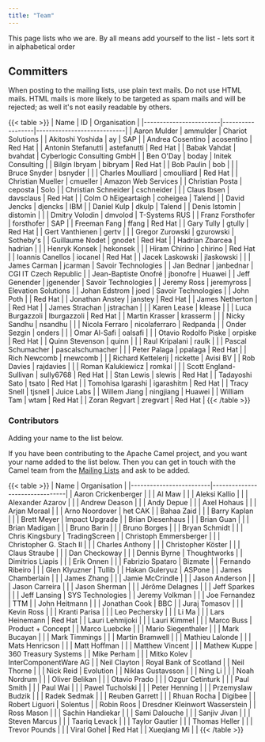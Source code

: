 ```yaml
---
title: "Team"
---
```


This page lists who we are. By all means add yourself to the list - lets sort it in alphabetical order

## Committers

When posting to the mailing lists, use plain text mails. Do not use HTML mails. HTML mails is more likely to be targeted as spam mails and will be rejected; as well it's not easily readable by others.

{{< table >}}
| Name                   | ID               | Organisation               |
|------------------------|------------------|----------------------------|
| Aaron Mulder           | ammulder         | Chariot Solutions          |
| Akitoshi Yoshida       | ay               | SAP                        |
| Andrea Cosentino       | acosentino       | Red Hat                    |
| Antonin Stefanutti     | astefanutti      | Red Hat                    |
| Babak Vahdat           | bvahdat          | Cyberlogic Consulting GmbH |
| Ben O'Day              | boday            | Initek Consulting          |
| Bilgin Ibryam          | bibryam          | Red Hat                    |
| Bob Paulin             | bob              |                            |
| Bruce Snyder           | bsnyder          |                            |
| Charles Moulliard      | cmoulliard       | Red Hat                    |
| Christian Mueller      | cmueller         | Amazon Web Services        |
| Christian Posta        | ceposta          | Solo                       |
| Christian Schneider    | cschneider       |                            |
| Claus Ibsen            | davsclaus        | Red Hat                    |
| Colm O hEigeartaigh    | coheigea         | Talend                     |
| David Jencks           | djencks          | IBM                        |
| Daniel Kulp            | dkulp            | Talend                     |
| Denis Istomin          | distomin         |                            |
| Dmitry Volodin         | dmvolod          | T-Systems RUS              |
| Franz Forsthofer       | forsthofer       | SAP                        |
| Freeman Fang           | ffang            | Red Hat                    |
| Gary Tully             | gtully           | Red Hat                    |
| Gert Vanthienen        | gertv            |                            |
| Gregor Zurowski        | gzurowski        | Sotheby's                  |
| Guillaume Nodet        | gnodet           | Red Hat                    |
| Hadrian Zbarcea        | hadrian          |                            |
| Henryk Konsek          | hekonsek         |                            |
| Hiram Chirino          | chirino          | Red Hat                    |
| Ioannis Canellos       | iocanel          | Red Hat                    |
| Jacek Laskowski        | jlaskowski       |                            |
| James Carman           | jcarman          | Savoir Technologies        |
| Jan Bednar             | janbednar        | CGI IT Czech Republic      |
| Jean-Baptiste Onofré   | jbonofre         | Huawei                     |
| Jeff Genender          | jgenender        | Savoir Technologies        |
| Jeremy Ross            | jeremyross       | Elevation Solutions        |
| Johan Edstrom          | joed             | Savoir Technologies        |
| John Poth              |                  | Red Hat                    |
| Jonathan Anstey        | janstey          | Red Hat                    |
| James Netherton        |                  | Red Hat                    |
| James Strachan         | jstrachan        |                            |
| Karen Lease            | klease           |                            |
| Luca Burgazzoli        | lburgazzoli      | Red Hat                    |
| Martin Krasser         | krasserm         |                            |
| Nicky Sandhu           | nsandhu          |                            |
| Nicola Ferraro         | nicolaferraro    | Redpanda                   |
| Onder Sezgin           | onders           |                            |
| Omar Al-Safi           | oalsafi          |                            |
| Otavio Rodolfo Piske   | orpiske          | Red Hat                    |
| Quinn Stevenson        | quinn            |                            |
| Raul Kripalani         | raulk            |                            |
| Pascal Schumacher      | pascalschumacher |                            |
| Peter Palaga           | ppalaga          | Red Hat                    |
| Rich Newcomb           | rnewcomb         |                            |
| Richard Kettelerij     | rickette         | Avisi BV                   |
| Rob Davies             | rajdavies        |                            |
| Roman Kalukiewicz      | romkal           |                            |
| Scott England-Sullivan | sully6768        | Red Hat                    |
| Stan Lewis             | slewis           | Red Hat                    |
| Tadayoshi Sato         | tsato            | Red Hat                    |
| Tomohisa Igarashi      | igarashitm       | Red Hat                    |
| Tracy Snell            | tjsnell          | Juice Labs                 |
| Willem Jiang           | ningjiang        | Huawei                     |
| William Tam            | wtam             | Red Hat                    |
| Zoran Regvart          | zregvart         | Red Hat                    |
{{< /table >}}

### Contributors

Adding your name to the list below.

If you have been contributing to the Apache Camel project, and you want your name added to the list below. Then you can get in touch with the Camel team from the [Mailing Lists](../mailing-list/) and ask to be added.

{{< table >}}
| Name                    | Organisation                   |
|-------------------------|--------------------------------|
| Aaron Crickenberger     |                                |
| Al Maw                  |                                |
| Aleksi Kallio           |                                |
| Alexander Azarov        |                                |
| Andrew Deason           |                                |
| Andy Depue              |                                |
| Axel Hohaus             |                                |
| Arjan Moraal            |                                |
| Arno Noordover          | het CAK                        |
| Bahaa Zaid              |                                |
| Barry Kaplan            |                                |
| Brett Meyer             | Impact Upgrade                 |
| Brian Diesenhaus        |                                |
| Brian Guan              |                                |
| Brian Madigan           |                                |
| Bruno Barin             |                                |
| Bruno Borges            |                                |
| Bryan Schmidt           |                                |
| Chris Kingsbury         | TradingScreen                  |
| Christoph Emmersberger  |                                |
| Christopher G. Stach II |                                |
| Charles Anthony         |                                |
| Christopher Köster      |                                |
| Claus Straube           |                                |
| Dan Checkoway           |                                |
| Dennis Byrne            | Thoughtworks                   |
| Dimitrios Liapis        |                                |
| Erik Onnen              |                                |
| Fabrizio Spataro        | Bizmate                        |
| Fernando Ribeiro        |                                |
| Glen Klyuzner           | Tullib                         |
| Hakan Guleryuz          | ASPone                         |
| James Chamberlain       |                                |
| James Zhang             |                                |
| Jamie McCrindle         |                                |
| Jason Anderson          |                                |
| Jason Carreira          |                                |
| Jason Sherman           |                                |
| Jérôme Delagnes         |                                |
| Jeff Sparkes            |                                |
| Jeff Lansing            | SYS Technologies               |
| Jeremy Volkman          |                                |
| Joe Fernandez           | TTM                            |
| John Heitmann           |                                |
| Jonathan Cook           | BBC                            |
| Juraj Tomasov           |                                |
| Kevin Ross              |                                |
| Kranti Parisa           |                                |
| Leo Pechersky           |                                |
| Li Ma                   |                                |
| Lars Heinemann          | Red Hat                        |
| Lauri Lehmijoki         |                                |
| Lauri Kimmel            |                                |
| Marco Buss              | Product + Concept              |
| Marco Luebcke           |                                |
| Mario Siegenthaler      |                                |
| Mark Bucayan            |                                |
| Mark Timmings           |                                |
| Martin Bramwell         |                                |
| Mathieu Lalonde         |                                |
| Mats Henricson          |                                |
| Matt Hoffman            |                                |
| Matthew Vincent         |                                |
| Mathew Kuppe            | 360 Treasury Systems           |
| Mike Perham             |                                |
| Mitko Kolev             | InterComponentWare AG          |
| Neil Clayton            | Royal Bank of Scotland         |
| Neil Thorne             |                                |
| Nick Reid               | Evolution                      |
| Niklas Gustavsson       |                                |
| Ning Li                 |                                |
| Noah Nordrum            |                                |
| Oliver Belikan          |                                |
| Otavio Prado            |                                |
| Ozgur Cetinturk         |                                |
| Paul Smith              |                                |
| Paul Wai                |                                |
| Pawel Tucholski         |                                |
| Peter Henning           |                                |
| Przemyslaw Budzik       |                                |
| Radek Sedmak            |                                |
| Reuben Garrett          |                                |
| Rhuan Rocha             | Digibee                        |
| Robert Liguori          | Solentus                       |
| Robin Roos              | Dresdner Kleinwort Wasserstein |
| Ross Mason              |                                |
| Sachin Handiekar        |                                |
| Sami Dalouche           |                                |
| Sanjiv Jivan            |                                |
| Steven Marcus           |                                |
| Taariq Levack           |                                |
| Taylor Gautier          |                                |
| Thomas Heller           |                                |
| Trevor Pounds           |                                |
| Viral Gohel             | Red Hat                        |
| Xueqiang Mi             |                                |
{{< /table >}}
